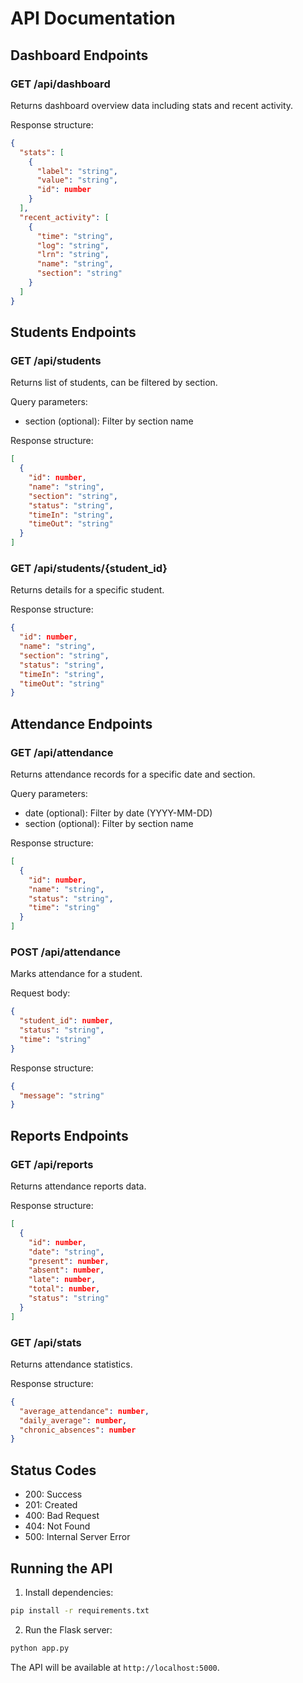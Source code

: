 # API Documentation

## Dashboard Endpoints

### GET /api/dashboard
Returns dashboard overview data including stats and recent activity.

Response structure:
```json
{
  "stats": [
    {
      "label": "string",
      "value": "string",
      "id": number
    }
  ],
  "recent_activity": [
    {
      "time": "string",
      "log": "string",
      "lrn": "string",
      "name": "string",
      "section": "string"
    }
  ]
}
```

## Students Endpoints

### GET /api/students
Returns list of students, can be filtered by section.

Query parameters:
- section (optional): Filter by section name

Response structure:
```json
[
  {
    "id": number,
    "name": "string",
    "section": "string",
    "status": "string",
    "timeIn": "string",
    "timeOut": "string"
  }
]
```

### GET /api/students/{student_id}
Returns details for a specific student.

Response structure:
```json
{
  "id": number,
  "name": "string",
  "section": "string",
  "status": "string",
  "timeIn": "string",
  "timeOut": "string"
}
```

## Attendance Endpoints

### GET /api/attendance
Returns attendance records for a specific date and section.

Query parameters:
- date (optional): Filter by date (YYYY-MM-DD)
- section (optional): Filter by section name

Response structure:
```json
[
  {
    "id": number,
    "name": "string",
    "status": "string",
    "time": "string"
  }
]
```

### POST /api/attendance
Marks attendance for a student.

Request body:
```json
{
  "student_id": number,
  "status": "string",
  "time": "string"
}
```

Response structure:
```json
{
  "message": "string"
}
```

## Reports Endpoints

### GET /api/reports
Returns attendance reports data.

Response structure:
```json
[
  {
    "id": number,
    "date": "string",
    "present": number,
    "absent": number,
    "late": number,
    "total": number,
    "status": "string"
  }
]
```

### GET /api/stats
Returns attendance statistics.

Response structure:
```json
{
  "average_attendance": number,
  "daily_average": number,
  "chronic_absences": number
}
```

## Status Codes

- 200: Success
- 201: Created
- 400: Bad Request
- 404: Not Found
- 500: Internal Server Error

## Running the API

1. Install dependencies:
```bash
pip install -r requirements.txt
```

2. Run the Flask server:
```bash
python app.py
```

The API will be available at `http://localhost:5000`.